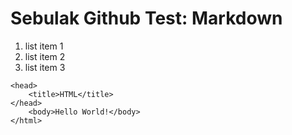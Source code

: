 # Sebulak Github Test: Markdown


1. list item 1
1. list item 2
1. list item 3

```   
<head>
    <title>HTML</title>
</head>
    <body>Hello World!</body>
</html>
```
